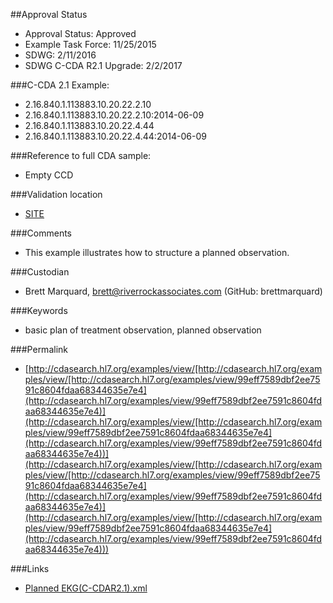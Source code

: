 ##Approval Status 

* Approval Status: Approved
* Example Task Force: 11/25/2015
* SDWG: 2/11/2016
* SDWG C-CDA R2.1 Upgrade: 2/2/2017 

###C-CDA 2.1 Example: 
* 2.16.840.1.113883.10.20.22.2.10
* 2.16.840.1.113883.10.20.22.2.10:2014-06-09
* 2.16.840.1.113883.10.20.22.4.44
* 2.16.840.1.113883.10.20.22.4.44:2014-06-09

###Reference to full CDA sample:
* Empty CCD

###Validation location

* [SITE](https://sitenv.org/c-cda-validator)

###Comments

* This example illustrates how to structure a planned observation.

###Custodian

* Brett Marquard, brett@riverrockassociates.com (GitHub: brettmarquard)

###Keywords

* basic plan of treatment observation, planned observation


###Permalink 

* [http://cdasearch.hl7.org/examples/view/[http://cdasearch.hl7.org/examples/view/[http://cdasearch.hl7.org/examples/view/99eff7589dbf2ee7591c8604fdaa68344635e7e4](http://cdasearch.hl7.org/examples/view/99eff7589dbf2ee7591c8604fdaa68344635e7e4)](http://cdasearch.hl7.org/examples/view/[http://cdasearch.hl7.org/examples/view/99eff7589dbf2ee7591c8604fdaa68344635e7e4](http://cdasearch.hl7.org/examples/view/99eff7589dbf2ee7591c8604fdaa68344635e7e4))](http://cdasearch.hl7.org/examples/view/[http://cdasearch.hl7.org/examples/view/[http://cdasearch.hl7.org/examples/view/99eff7589dbf2ee7591c8604fdaa68344635e7e4](http://cdasearch.hl7.org/examples/view/99eff7589dbf2ee7591c8604fdaa68344635e7e4)](http://cdasearch.hl7.org/examples/view/[http://cdasearch.hl7.org/examples/view/99eff7589dbf2ee7591c8604fdaa68344635e7e4](http://cdasearch.hl7.org/examples/view/99eff7589dbf2ee7591c8604fdaa68344635e7e4)))

###Links 

* [Planned EKG(C-CDAR2.1).xml](https://github.com/HL7/C-CDA-Examples/tree/master/Plan%20of%20Treatment/Planned%20EKG/Planned%20EKG%28C-CDAR2.1%29.xml)
